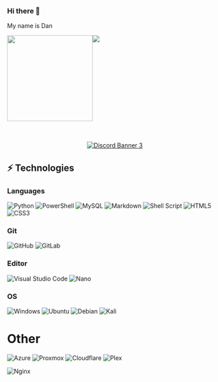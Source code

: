 ### Hi there 👋

My name is Dan





<div style="display: flex; flex-direction: row;">
  <img style="float: right;" src="https://avatars.githubusercontent.com/u/66858782" height="auto" width="200">
  <img class="img" src="https://github-readme-stats.vercel.app/api?username=danglock&theme=github_dark&show_icons=true" />
</div>


<br>
<br>


<p align="center">
  <a href = "https://discord.gg/vb2sFv8Fv9">
    <img src="https://discordapp.com/api/guilds/664549046047866884/widget.png?style=banner3" alt="Discord Banner 3"/>
   </a>
</p>


## ⚡ Technologies

### Languages
![Python](https://img.shields.io/badge/python-3670A0?style=for-the-badge&logo=python&logoColor=ffdd54)
![PowerShell](https://img.shields.io/badge/PowerShell-%235391FE.svg?style=for-the-badge&logo=powershell&logoColor=white)
![MySQL](https://img.shields.io/badge/mysql-%2300f.svg?style=for-the-badge&logo=mysql&logoColor=white)
![Markdown](https://img.shields.io/badge/markdown-%23000000.svg?style=for-the-badge&logo=markdown&logoColor=white)
![Shell Script](https://img.shields.io/badge/shell_script-%23121011.svg?style=for-the-badge&logo=gnu-bash&logoColor=white)
![HTML5](https://img.shields.io/badge/html5-%23E34F26.svg?style=for-the-badge&logo=html5&logoColor=white)
![CSS3](https://img.shields.io/badge/css3-%231572B6.svg?style=for-the-badge&logo=css3&logoColor=white)

### Git
![GitHub](https://img.shields.io/badge/github-%23121011.svg?style=for-the-badge&logo=github&logoColor=white)
![GitLab](https://img.shields.io/badge/gitlab-%23181717.svg?style=for-the-badge&logo=gitlab&logoColor=white)


### Editor
![Visual Studio Code](https://img.shields.io/badge/Visual%20Studio%20Code-0078d7.svg?style=for-the-badge&logo=visual-studio-code&logoColor=white)
![Nano](https://img.shields.io/badge/Nano-4A90E2.svg?style=for-the-badge&logo=Nano&logoColor=white)

### OS
![Windows](https://img.shields.io/badge/Windows-0078D6?style=for-the-badge&logo=windows&logoColor=white)
![Ubuntu](https://img.shields.io/badge/Ubuntu-E95420?style=for-the-badge&logo=ubuntu&logoColor=white)
![Debian](https://img.shields.io/badge/Debian-D70A53?style=for-the-badge&logo=debian&logoColor=white)
![Kali](https://img.shields.io/badge/Kali-268BEE?style=for-the-badge&logo=kalilinux&logoColor=white)


# Other

![Azure](https://img.shields.io/badge/azure-%230072C6.svg?style=for-the-badge&logo=microsoftazure&logoColor=white)
![Proxmox](https://img.shields.io/badge/Proxmox-E57000.svg?style=for-the-badge&logo=Proxmox&logoColor=white)
![Cloudflare](https://img.shields.io/badge/Cloudflare-F38020?style=for-the-badge&logo=Cloudflare&logoColor=white)
![Plex](https://img.shields.io/badge/plex-%23E5A00D.svg?style=for-the-badge&logo=plex&logoColor=white)

![Nginx](https://img.shields.io/badge/nginx-%23009639.svg?style=for-the-badge&logo=nginx&logoColor=white)


